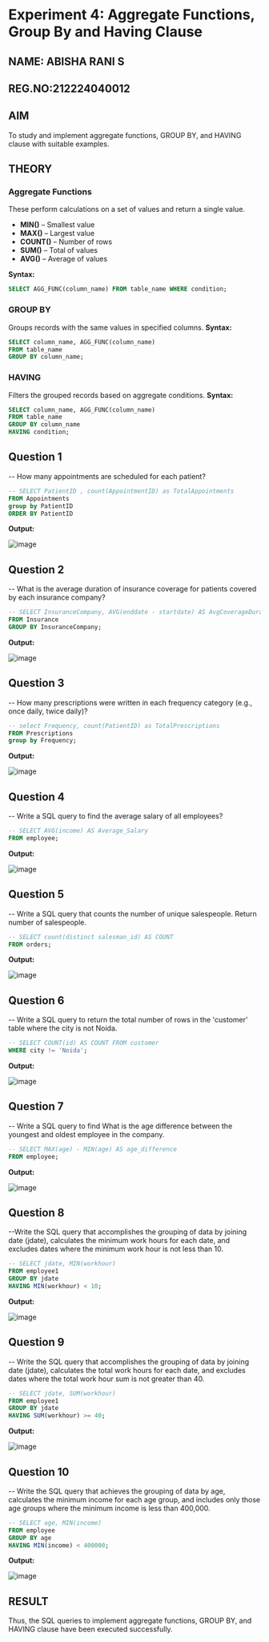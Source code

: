 # Experiment 4: Aggregate Functions, Group By and Having Clause
## NAME: ABISHA RANI S
## REG.NO:212224040012
## AIM
To study and implement aggregate functions, GROUP BY, and HAVING clause with suitable examples.

## THEORY

### Aggregate Functions
These perform calculations on a set of values and return a single value.

- **MIN()** – Smallest value  
- **MAX()** – Largest value  
- **COUNT()** – Number of rows  
- **SUM()** – Total of values  
- **AVG()** – Average of values

**Syntax:**
```sql
SELECT AGG_FUNC(column_name) FROM table_name WHERE condition;
```
### GROUP BY
Groups records with the same values in specified columns.
**Syntax:**
```sql
SELECT column_name, AGG_FUNC(column_name)
FROM table_name
GROUP BY column_name;
```
### HAVING
Filters the grouped records based on aggregate conditions.
**Syntax:**
```sql
SELECT column_name, AGG_FUNC(column_name)
FROM table_name
GROUP BY column_name
HAVING condition;
```

**Question 1**
--
-- How many appointments are scheduled for each patient?

```sql
-- SELECT PatientID , count(AppointmentID) as TotalAppointments
FROM Appointments 
group by PatientID
ORDER BY PatientID
```

**Output:**

![image](https://github.com/user-attachments/assets/c6fc55d9-d0f2-4bd5-9f37-031bfaa8a064)

**Question 2**
---
-- What is the average duration of insurance coverage for patients covered by each insurance company? 

```sql
-- SELECT InsuranceCompany, AVG(enddate - startdate) AS AvgCoverageDurationDays
FROM Insurance
GROUP BY InsuranceCompany;
```

**Output:**

![image](https://github.com/user-attachments/assets/146996dc-b11b-4d32-a416-1363b749fc70)

**Question 3**
---
-- How many prescriptions were written in each frequency category (e.g., once daily, twice daily)? 

```sql
-- select Frequency, count(PatientID) as TotalPrescriptions
FROM Prescriptions
group by Frequency;
```

**Output:**

![image](https://github.com/user-attachments/assets/c0bff40e-f88d-42bc-a8d2-a0790c66f765)

**Question 4**
---
-- Write a SQL query to find the average salary of all employees?

```sql
-- SELECT AVG(income) AS Average_Salary 
FROM employee;
```

**Output:**

![image](https://github.com/user-attachments/assets/338edc65-45d5-4808-9499-9be884d9878a)

**Question 5**
---
-- Write a SQL query that counts the number of unique salespeople. Return number of salespeople.

```sql
-- SELECT count(distinct salesman_id) AS COUNT
FROM orders;
```

**Output:**

![image](https://github.com/user-attachments/assets/faf627ff-1d61-437a-be90-6a2c300b885c)

**Question 6**
---
-- Write a SQL query to return the total number of rows in the 'customer' table where the city is not Noida.

```sql
-- SELECT COUNT(id) AS COUNT FROM customer 
WHERE city != 'Noida';
```

**Output:**

![image](https://github.com/user-attachments/assets/9cec0969-1b57-4d63-8520-ce9d54a168bc)

**Question 7**
---
-- Write a SQL query to find What is the age difference between the youngest and oldest employee in the company.

```sql
-- SELECT MAX(age) - MIN(age) AS age_difference 
FROM employee;
```

**Output:**

![image](https://github.com/user-attachments/assets/2db69714-9ff2-467e-970f-c1113a4801dd)

**Question 8**
---
--Write the SQL query that accomplishes the grouping of data by joining date (jdate), calculates the minimum work hours for each date, and excludes dates where the minimum work hour is not less than 10.

```sql
-- SELECT jdate, MIN(workhour) 
FROM employee1 
GROUP BY jdate 
HAVING MIN(workhour) < 10;
```

**Output:**

![image](https://github.com/user-attachments/assets/add35670-4fe4-46e8-8456-f140e3d683e3)

**Question 9**
---
-- Write the SQL query that accomplishes the grouping of data by joining date (jdate), calculates the total work hours for each date, and excludes dates where the total work hour sum is not greater than 40.

```sql
-- SELECT jdate, SUM(workhour)
FROM employee1 
GROUP BY jdate
HAVING SUM(workhour) >= 40;
```

**Output:**

![image](https://github.com/user-attachments/assets/1c6e000f-0cb5-41f5-9358-3ca1f6c4d36a)

**Question 10**
---
-- Write the SQL query that achieves the grouping of data by age, calculates the minimum income for each age group, and includes only those age groups where the minimum income is less than 400,000.

```sql
-- SELECT age, MIN(income) 
FROM employee 
GROUP BY age
HAVING MIN(income) < 400000;
```

**Output:**

![image](https://github.com/user-attachments/assets/803d818b-9d1f-4472-93f6-4eaf2daa37fc)


## RESULT
Thus, the SQL queries to implement aggregate functions, GROUP BY, and HAVING clause have been executed successfully.
